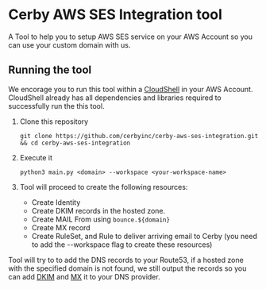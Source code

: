 # Cerby AWS SES Integration tool

A Tool to help you to setup AWS SES service on your AWS Account so you can use your custom domain with us.

## Running the tool

We encorage you to run this tool within a [CloudShell](https://aws.amazon.com/cloudshell/) in your AWS Account. CloudShell already has all dependencies and libraries required to successfully run the this tool.

1. Clone this repository
    ```shell
    git clone https://github.com/cerbyinc/cerby-aws-ses-integration.git && cd cerby-aws-ses-integration
    ```
1. Execute it
    ```
    python3 main.py <domain> --workspace <your-workspace-name>
    ```

1. Tool will proceed to create the following resources:
    - Create Identity
    - Create DKIM records in the hosted zone.
    - Create MAIL From using `bounce.${domain}`
    - Create MX record
    - Create RuleSet, and Rule to deliver arriving email to Cerby (you need to add the --workspace flag to create these resources)


Tool will try to to add the DNS records to your Route53, if a hosted zone with the specified domain is not found, we still output the records so you can add [DKIM](https://docs.aws.amazon.com/ses/latest/DeveloperGuide/send-email-authentication-dkim-easy-setup-domain.html) and [MX](https://docs.aws.amazon.com/ses/latest/DeveloperGuide/receiving-email-mx-record.html) it to your DNS provider.
